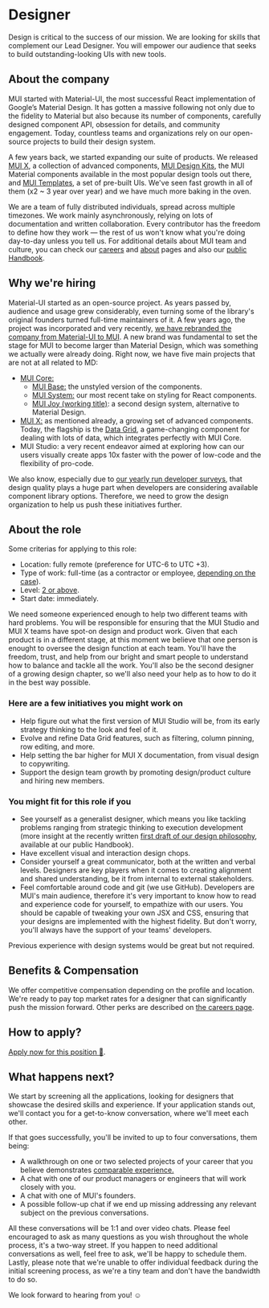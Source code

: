 # Designer

<p class="description">Design is critical to the success of our mission. We are looking for skills that complement our Lead Designer. You will empower our audience that seeks to build outstanding-looking UIs with new tools.</p>

## About the company

MUI started with Material-UI, the most successful React implementation of Google’s Material Design. It has gotten a massive following not only due to the fidelity to Material but also because its number of components, carefully designed component API, obsession for details, and community engagement. Today, countless teams and organizations rely on our open-source projects to build their design system.

A few years back, we started expanding our suite of products. We released [MUI X](/x), a collection of advanced components, [MUI Design Kits](/design-kits), the MUI Material components available in the most popular design tools out there, and [MUI Templates](/templates), a set of pre-built UIs. We've seen fast growth in all of them (x2 ~ 3 year over year) and we have much more baking in the oven.

We are a team of fully distributed individuals, spread across multiple timezones. We work mainly asynchronously, relying on lots of documentation and written collaboration. Every contributor has the freedom to define how they work — the rest of us won't know what you're doing day-to-day unless you tell us. For additional details about MUI team and culture, you can check our [careers](/careers) and [about](/about) pages and also our [public Handbook](https://www.notion.so/Handbook-f086d47e10794d5e839aef9dc67f324b).

## Why we're hiring

Material-UI started as an open-source project. As years passed by, audience and usage grew considerably, even turning some of the library's original founders turned full-time maintainers of it. A few years ago, the project was incorporated and very recently, [we have rebranded the company from Material-UI to MUI](/blog/material-ui-is-now-mui/). A new brand was fundamental to set the stage for MUI to become larger than Material Design, which was something we actually were already doing. Right now, we have five main projects that are not at all related to MD:

- [MUI Core:](/core)
  - [MUI Base:](/customization/unstyled-components/) the unstyled version of the components.
  - [MUI System:](/system/basics/) our most recent take on styling for React components.
  - [MUI Joy (working title)](https://github.com/mui-org/material-ui/discussions/29024): a second design system, alternative to Material Design.
- [MUI X:](/x) as mentioned already, a growing set of advanced components. Today, the flagship is the [Data Grid](/components/data-grid/), a game-changing component for dealing with lots of data, which integrates perfectly with MUI Core.
- MUI Studio: a very recent endeavor aimed at exploring how can our users visually create apps 10x faster with the power of low-code and the flexibility of pro-code.

We also know, especially due to [our yearly run developer surveys](/blog/2020-developer-survey-results/), that design quality plays a huge part when developers are considering available component library options. Therefore, we need to grow the design organization to help us push these initiatives further.

## About the role

Some criterias for applying to this role:

- Location: fully remote (preference for UTC-6 to UTC +3).
- Type of work: full-time (as a contractor or employee, [depending on the case](https://www.notion.so/Hiring-FAQ-64763b756ae44c37b47b081f98915501)).
- Level: [2 or above](https://docs.google.com/spreadsheets/d/18VvbVCNBRWu-QYPncBl5IWTXTOpD68UQsLsymBvfm88/edit#gid=0).
- Start date: immediately.

We need someone experienced enough to help two different teams with hard problems. You will be responsible for ensuring that the MUI Studio and MUI X teams have spot-on design and product work. Given that each product is in a different stage, at this moment we believe that one person is enought to oversee the design function at each team. You'll have the freedom, trust, and help from our bright and smart people to understand how to balance and tackle all the work. You'll also be the second designer of a growing design chapter, so we'll also need your help as to how to do it in the best way possible.

### Here are a few initiatives you might work on

- Help figure out what the first version of MUI Studio will be, from its early strategy thinking to the look and feel of it.
- Evolve and refine Data Grid features, such as filtering, column pinning, row editing, and more.
- Help setting the bar higher for MUI X documentation, from visual design to copywriting.
- Support the design team growth by promoting design/product culture and hiring new members.

### You might fit for this role if you

- See yourself as a generalist designer, which means you like tackling problems ranging from strategic thinking to execution development (more insight at the recently written [first draft of our design philosophy](https://www.notion.so/Design-philosophy-bdbef60d6fad4134a43870df3e452ebc), available at our public Handbook).
- Have excellent visual and interaction design chops.
- Consider yourself a great communicator, both at the written and verbal levels. Designers are key players when it comes to creating alignment and shared understanding, be it from internal to external stakeholders.
- Feel comfortable around code and git (we use GitHub). Developers are MUI's main audience, therefore it's very important to know how to read and experience code for yourself, to empathize with our users. You should be capable of tweaking your own JSX and CSS, ensuring that your designs are implemented with the highest fidelity. But don't worry, you'll always have the support of your teams' developers.

Previous experience with design systems would be great but not required.

## Benefits & Compensation

We offer competitive compensation depending on the profile and location. We're ready to pay top market rates for a designer that can significantly push the mission forward. Other perks are described on [the careers page](/careers).

## How to apply?

[Apply now for this position 📮](https://airtable.com/shrdqo1Z6srZXGcvh?prefill_Applying+for=Designer).

## What happens next?

We start by screening all the applications, looking for designers that showcase the desired skills and experience. If your application stands out, we'll contact you for a get-to-know conversation, where we'll meet each other.

If that goes successfully, you'll be invited to up to four conversations, them being:

- A walkthrough on one or two selected projects of your career that you believe demonstrates [comparable experience.](https://articles.uie.com/ux-hiring-lets-talk-about-comparable-experience/)
- A chat with one of our product managers or engineers that will work closely with you.
- A chat with one of MUI's founders.
- A possible follow-up chat if we end up missing addressing any relevant subject on the previous conversations.

All these conversations will be 1:1 and over video chats. Please feel encouraged to ask as many questions as you wish throughout the whole process, it's a two-way street. If you happen to need additional conversations as well, feel free to ask, we'll be happy to schedule them. Lastly, please note that we're unable to offer individual feedback during the initial screening process, as we're a tiny team and don't have the bandwidth to do so.

We look forward to hearing from you! ☺️
